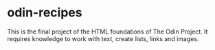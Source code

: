 # odin-recipes

This is the final project of the HTML foundations of The Odin Project. It requires knowledge to work with text, create lists, links and images.